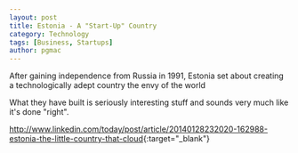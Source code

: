 ```yaml
---
layout: post
title: Estonia - A "Start-Up" Country
category: Technology
tags: [Business, Startups]
author: pgmac
---
```

After gaining independence from Russia in 1991, Estonia set about creating a technologically adept country the envy of the world

What they have built is seriously interesting stuff and sounds very much like it's done "right".

<http://www.linkedin.com/today/post/article/20140128232020-162988-estonia-the-little-country-that-cloud>{:target="_blank"}
